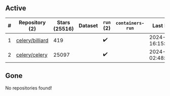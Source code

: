 ## Active
| # | Repository (2) | Stars (25516) | Dataset | `run` (2) | `containers-run` | Last Modified |
| --- | --- | --- | --- | --- | --- | --- |
| 1 | [celery/billiard](https://github.com/celery/billiard) | 419 |  | :heavy_check_mark: |  | 2024-11-28 16:15:04+00:00 |
| 2 | [celery/celery](https://github.com/celery/celery) | 25097 |  | :heavy_check_mark: |  | 2024-12-21 02:48:19+00:00 |

## Gone
No repositories found!
